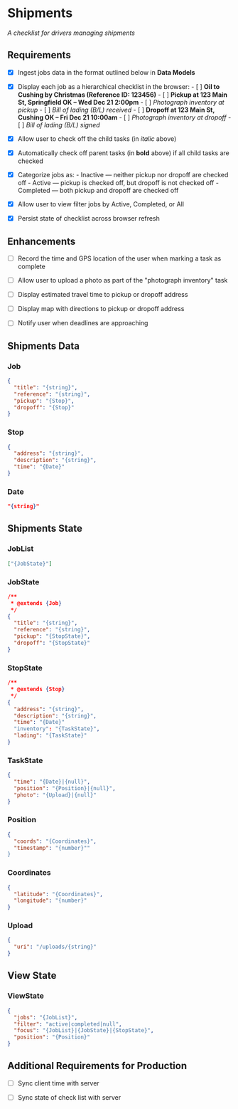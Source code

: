 Shipments
===

*A checklist for drivers managing shipments*

Requirements
---

- [x] Ingest jobs data in the format outlined below in **Data Models**
- [x] Display each job as a hierarchical checklist in the browser:
      - [ ] **Oil to Cushing by Christmas (Reference ID: 123456)**
            - [ ] **Pickup at 123 Main St, Springfield OK – Wed Dec 21 2:00pm**
                  - [ ] *Photograph inventory at pickup*
                  - [ ] *Bill of lading (B/L) received*
            - [ ] **Dropoff at 123 Main St, Cushing OK – Fri Dec 21 10:00am**
                  - [ ] *Photograph inventory at dropoff*
                  - [ ] *Bill of lading (B/L) signed*
- [x] Allow user to check off the child tasks (in *italic* above)
- [x] Automatically check off parent tasks (in **bold** above) if all child tasks are checked
- [x] Categorize jobs as:
      - Inactive — neither pickup nor dropoff are checked off
      - Active — pickup is checked off, but dropoff is not checked off 
      - Completed — both pickup and dropoff are checked off
- [x] Allow user to view filter jobs by Active, Completed, or All
- [x] Persist state of checklist across browser refresh


Enhancements
---

- [ ] Record the time and GPS location of the user when marking a task as complete
- [ ] Allow user to upload a photo as part of the "photograph inventory" task
- [ ] Display estimated travel time to pickup or dropoff address
- [ ] Display map with directions to pickup or dropoff address
- [ ] Notify user when deadlines are approaching


Shipments Data
---

### Job

```json
{
  "title": "{string}",
  "reference": "{string}",
  "pickup": "{Stop}",
  "dropoff": "{Stop}"
}
```

### Stop

```json
{
  "address": "{string}",
  "description": "{string}",
  "time": "{Date}"
}
```

### Date

```json
"{string}"
```

Shipments State
---

### JobList

```json
["{JobState}"]
```

### JobState

```json
/**
 * @extends {Job}
 */
{
  "title": "{string}",
  "reference": "{string}",
  "pickup": "{StopState}",
  "dropoff": "{StopState}"
}
```

### StopState 

```json
/**
 * @extends {Stop}
 */
{
  "address": "{string}",
  "description": "{string}",
  "time": "{Date}"
  "inventory": "{TaskState}",
  "lading": "{TaskState}"
}
```

### TaskState

```json
{
  "time": "{Date}|{null}",
  "position": "{Position}|{null}",
  "photo": "{Upload}|{null}"
}
```

### Position

```json
{
  "coords": "{Coordinates}",
  "timestamp": "{number}""
}
```

### Coordinates

```json
{
  "latitude": "{Coordinates}",
  "longitude": "{number}"
}
```

### Upload

```json
{
  "uri": "/uploads/{string}"
}
```

View State
---

### ViewState

```json
{
  "jobs": "{JobList}",
  "filter": "active|completed|null",
  "focus": "{JobList}|{JobState}|{StopState}",
  "position": "{Position}"
}
```

Additional Requirements for Production
---

- [ ] Sync client time with server
- [ ] Sync state of check list with server

